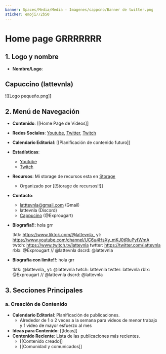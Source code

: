 ```yaml
---
banner: Spaces/Media/Media - Imagenes/cappcno/Banner de twitter.png
sticker: emoji//2b50
---
```

# Home page GRRRRRRR
## 1. Logo y nombre
- **Nombre/Logo**: 
## Capuccino (lattevnla)
![[Logo pequeño.png]]
## 2. Menú de Navegación

- **Contenido**: [[Home Page de Videos]]
- **Redes Sociales**: [Youtube](https://www.youtube.com/channel/UC6u4HsXy_mKJ0tRIuPyfWmA), [Twitter](https://twitter.com/lattevnla), [Twitch](https://www.twitch.tv/lattevnla)
- **Calendario Editorial**: [[Planificación de contenido futuro]]
- **Estadísticas**: 
	- [Youtube](https://studio.youtube.com/channel/UC6u4HsXy_mKJ0tRIuPyfWmA/analytics/tab-overview/period-default)
	- [Twitch](https://www.twitch.tv/lattevnla)
- **Recursos**: Mi storage de recursos esta en [Storage](https://drive.google.com/drive/u/4/folders/1SbFb8ooWdQJj_QFGBOY0DkUAhyf-TKDg)
	- Organizado por [[Storage de recursos!!]]
- **Contacto**: 
	- latttevnla@gmail.com (Gmail)
	- lattevnla (Discord)
	- [Cappucino](https://www.roblox.com/users/1423426830/profile) (@Exprougart)
- **Biografia!!**:
	hola grr 
	
	tktk: https://www.tiktok.com/@lattevnla_
	yt: https://www.youtube.com/channel/UC6u4HsXy_mKJ0tRIuPyfWmA
	twtch: https://www.twitch.tv/lattevnla
	twtter: https://twitter.com/lattevnla
	rblx: @Exprougart // @lattevnla
	dscrd: @lattevnla
	
	
- **Biografia con limite!!**:
	hola grr 
	
	tktk: @lattevnla_
	yt: @lattevnla
	twtch: lattevnla
	twtter: lattevnla
	rblx: @Exprougart // @lattevnla
	dscrd: @lattevnla


## 3. Secciones Principales

### a. Creación de Contenido

- **Calendario Editorial**: Planificación de publicaciones.
	- Alrededor de 1 o 2 veces a la semana para videos de menor trabajo y 1 video de mayor esfuerzo al mes
- **Ideas para Contenido**: [[Ideas]]
- **Contenido Reciente**: Lista de las publicaciones más recientes.
	- [[Contenido creado]]
	- [[Comunidad y comunicados]]
